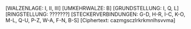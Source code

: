 [WALZENLAGE: I, II, III] [UMKEHRWALZE: B] [GRUNDSTELLUNG: I, Q, L] [RINGSTELLUNG: ???????] [STECKERVERBINDUNGEN: G-D, H-R, I-C, K-O, M-L, Q-U, P-Z, W-A, F-N, B-S] [Ciphertext: cazmgsczlrkrkmnlhsvvma]
